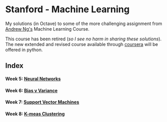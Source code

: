 # Stanford - Machine Learning

My solutions (in Octave) to some of the more challenging assignment from [Andrew Ng's](https://en.wikipedia.org/wiki/Andrew_Ng) Machine Learning Course.

This course has been retired (*so I see no harm in sharing these solutions*). 
The new extended and revised course available through [coursera](https://www.coursera.org/) will be offered in python.


## Index



#### Week 5: [Neural Networks](./Week_5/ex4-octave#stanford-machine-learning-solution-set-week-5)

#### Week 6: [Bias v Variance](./week_6)

#### Week 7: [Support Vector Machines](./week_7)

#### Week 8: [K-meas Clustering](./week_8)
